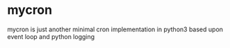 # mycron
mycron is just another minimal cron implementation in python3 based upon event loop and python logging
